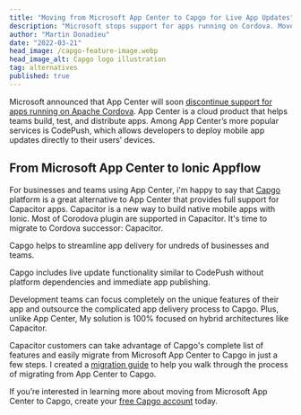 ```yaml
---
title: "Moving from Microsoft App Center to Capgo for Live App Updates"
description: "Microsoft stops support for apps running on Cordova. Move from Microsoft App Center to Capgo for Mobile Live App Updates"
author: "Martin Donadieu"
date: "2022-03-21"
head_image: /capgo-feature-image.webp
head_image_alt: Capgo logo illustration
tag: alternatives
published: true
---
```



Microsoft announced that App Center will soon [discontinue support for apps running on Apache Cordova](https://devblogs.microsoft.com/appcenter/announcing-apache-cordova-retirement/). App Center is a cloud product that helps teams build, test, and distribute apps. Among App Center’s more popular services is CodePush, which allows developers to deploy mobile app updates directly to their users’ devices.

## From Microsoft App Center to Ionic Appflow

For businesses and teams using App Center, i'm happy to say that [Capgo](https://capgo.app) platform is a great alternative to App Center that provides full support for Capacitor apps.
Capacitor is a new way to build native mobile apps with Ionic. Most of Corodova plugin are supported in Capacitor.
It's time to migrate to Cordova successor: Capacitor.

Capgo helps to streamline app delivery for undreds of businesses and teams.

Capgo includes live update functionality similar to CodePush without platform dependencies and immediate app publishing.

Development teams can focus completely on the unique features of their app and outsource the complicated app delivery process to Capgo. Plus, unlike App Center, My solution is 100% focused on hybrid architectures like Capacitor.

Capacitor customers can take advantage of Capgo's complete list of features and easily migrate from Microsoft App Center to Capgo in just a few steps. I created a [migration guide](https://capgo.app/blog/appcenter-migration) to help you walk through the process of migrating from App Center to Capgo.

If you’re interested in learning more about moving from Microsoft App Center to Capgo, create your [free Capgo account](https://capgo.app/register) today.
